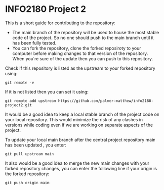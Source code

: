 # INFO2180 Project 2

This is a short guide for contributing to the repository:

- The main branch of the repository will be used to house the most stable code of the project. So no one should push to the main branch until it has been fully tested.
- You can fork the repository, clone the forked reposiroty to your computer before  making changes to that version of the repository. When you're sure of the update then you can push to this repository.

Check if this repository is listed as the upstream to your forked repository using:

```
git remote -v
```

If it is not listed then you can set it using:

```
git remote add upstream https://github.com/palmer-matthew/info2180-project2.git
```

It would be a good idea to keep a local stable branch of the project code on your local repository. This would minimize the risk of any clashes in versions while coding even if we are working on separate aspects of the project.


To update your local main branch after the central project repository main has been updated , you enter:


```
git pull upstream main
```

It also would be a good idea to merge the new main changes with your forked repository changes, you can enter the following line if your origin is the forked repository:


```
git push origin main
```

